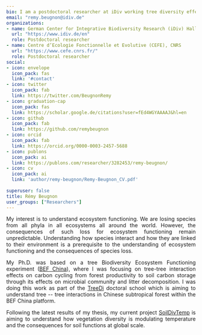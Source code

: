 ```yaml
---
bio: I am a postdoctoral researcher at iDiv working tree diversity effects on microclimate.
email: "remy.beugnon@idiv.de"
organizations:
- name: German Center for Integrative Biodiversity Research (iDiv) Halle-Jena-Leipzig 
  url: "https://www.idiv.de/en"
  role: Postdoctoral researcher
- name: Centre d’Ecologie Fonctionnelle et Evolutive (CEFE), CNRS 
  url: "https://www.cefe.cnrs.fr/"
  role: Postdoctoral researcher
social:
- icon: envelope
  icon_pack: fas
  link: '#contact'
- icon: twitter
  icon_pack: fab
  link: https://twitter.com/BeugnonRemy
- icon: graduation-cap
  icon_pack: fas
  link: https://scholar.google.de/citations?user=fEd4WGYAAAAJ&hl=en
- icon: github
  icon_pack: fab
  link: https://github.com/remybeugnon
- icon: orcid
  icon_pack: fab
  link: https://orcid.org/0000-0003-2457-5688
- icon: publons
  icon_pack: ai
  link: https://publons.com/researcher/3282453/remy-beugnon/
- icon: cv
  icon_pack: ai
  link: 'author/remy-beugnon/Remy-Beugnon_CV.pdf'
  
superuser: false
title: Rémy Beugnon
user_groups: ["Researchers"]
---
```

<style>
div {
  text-align: justify;
  text-justify: inter-word;
}
</style>

<div>
My interest is to understand ecosystem functioning. We are losing species from all phyla in all ecosystems all around the world. However, the consequences of such loss for ecosystem functioning remain unpredictable. Understanding how species interact and how they are linked to their environment is a prerequisite to the understanding of ecosystem functioning and the consequences of species loss.

My Ph.D. was based on a tree Biodiversity Ecosystem Functioning experiment ([BEF China](https://bef-china.com/)), where I was focusing on tree-tree interaction effects on carbon cycling from forest productivity to soil carbon storage through its effects on microbial community and litter decomposition. I was doing this work as part of the [TreeDì](https://remybeugnon.netlify.app/project/treedi/) doctoral school which is aiming to understand tree -- tree interactions in Chinese subtropical forest within the BEF China platform.

Following the latest results of my thesis, my current project [SoilDivTemp](https://remybeugnon.netlify.app/project/soildivtemp/) is aiming to understand how vegetation diversity is modulating temperature and the consequences for soil functions at global scale.

</div>
